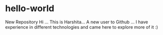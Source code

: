 # hello-world
New Repository
Hi ... This is Harshita...
A new user to Github ...
I have experience in different technologies and came here to explore more of it :)
